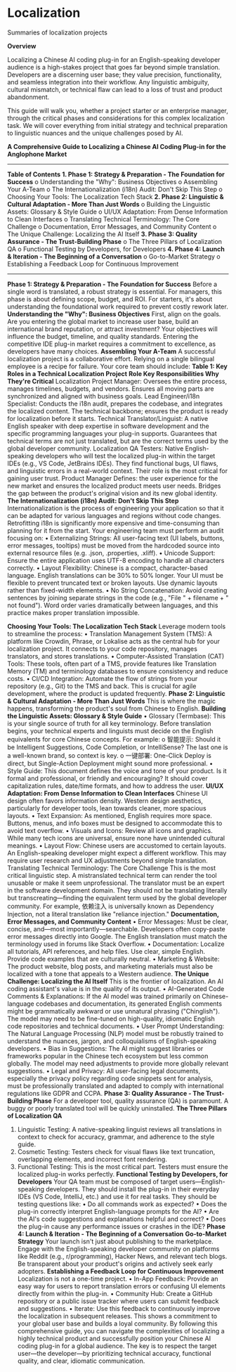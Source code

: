 # Localization
Summaries of localization projects

**Overview**

Localizing a Chinese AI coding plug-in for an English-speaking developer audience is a high-stakes project that goes far beyond simple translation. Developers are a discerning user base; they value precision, functionality, and seamless integration into their workflow. Any linguistic ambiguity, cultural mismatch, or technical flaw can lead to a loss of trust and product abandonment.

This guide will walk you, whether a project starter or an enterprise manager, through the critical phases and considerations for this complex localization task. We will cover everything from initial strategy and technical preparation to linguistic nuances and the unique challenges posed by AI.

**A Comprehensive Guide to Localizing a Chinese AI Coding Plug-in for the Anglophone Market**
________________________________________
**Table of Contents**
**1.	Phase 1: Strategy & Preparation - The Foundation for Success**
o	Understanding the "Why": Business Objectives
o	Assembling Your A-Team
o	The Internationalization (i18n) Audit: Don't Skip This Step
o	Choosing Your Tools: The Localization Tech Stack
**2.	Phase 2: Linguistic & Cultural Adaptation - More Than Just Words**
o	Building the Linguistic Assets: Glossary & Style Guide
o	UI/UX Adaptation: From Dense Information to Clean Interfaces
o	Translating Technical Terminology: The Core Challenge
o	Documentation, Error Messages, and Community Content
o	The Unique Challenge: Localizing the AI Itself
**3.	Phase 3: Quality Assurance - The Trust-Building Phase**
o	The Three Pillars of Localization QA
o	Functional Testing by Developers, for Developers
**4.	Phase 4: Launch & Iteration - The Beginning of a Conversation**
o	Go-to-Market Strategy
o	Establishing a Feedback Loop for Continuous Improvement
________________________________________
**Phase 1: Strategy & Preparation - The Foundation for Success**
Before a single word is translated, a robust strategy is essential. For managers, this phase is about defining scope, budget, and ROI. For starters, it's about understanding the foundational work required to prevent costly rework later.
**Understanding the "Why": Business Objectives**
First, align on the goals. Are you entering the global market to increase user base, build an international brand reputation, or attract investment? Your objectives will influence the budget, timeline, and quality standards. Entering the competitive IDE plug-in market requires a commitment to excellence, as developers have many choices.
**Assembling Your A-Team**
A successful localization project is a collaborative effort. Relying on a single bilingual employee is a recipe for failure. Your core team should include:
**Table 1: Key Roles in a Technical Localization Project**
**Role	Key Responsibilities	Why They're Critical**
Localization Project Manager:	Oversees the entire process, manages timelines, budgets, and vendors.	Ensures all moving parts are synchronized and aligned with business goals.
Lead Engineer/i18n Specialist: Conducts the i18n audit, prepares the codebase, and integrates the localized content.	The technical backbone; ensures the product is ready for localization before it starts.
Technical Translator/Linguist: A native English speaker with deep expertise in software development and the specific programming languages your plug-in supports.	Guarantees that technical terms are not just translated, but are the correct terms used by the global developer community.
Localization QA Testers: Native English-speaking developers who will test the localized plug-in within the target IDEs (e.g., VS Code, JetBrains IDEs).	They find functional bugs, UI flaws, and linguistic errors in a real-world context. Their role is the most critical for gaining user trust.
Product Manager	Defines: the user experience for the new market and ensures the localized product meets user needs.	Bridges the gap between the product's original vision and its new global identity.
**The Internationalization (i18n) Audit: Don't Skip This Step**
Internationalization is the process of engineering your application so that it can be adapted for various languages and regions without code changes. Retrofitting i18n is significantly more expensive and time-consuming than planning for it from the start.
Your engineering team must perform an audit focusing on:
•	Externalizing Strings: All user-facing text (UI labels, buttons, error messages, tooltips) must be moved from the hardcoded source into external resource files (e.g. .json, .properties, .xliff).
•	Unicode Support: Ensure the entire application uses UTF-8 encoding to handle all characters correctly.
•	Layout Flexibility: Chinese is a compact, character-based language. English translations can be 30% to 50% longer. Your UI must be flexible to prevent truncated text or broken layouts. Use dynamic layouts rather than fixed-width elements.
•	No String Concatenation: Avoid creating sentences by joining separate strings in the code (e.g., "File " + filename + " not found"). Word order varies dramatically between languages, and this practice makes proper translation impossible.

**Choosing Your Tools: The Localization Tech Stack**
Leverage modern tools to streamline the process:
•	Translation Management System (TMS): A platform like Crowdin, Phrase, or Lokalise acts as the central hub for your localization project. It connects to your code repository, manages translators, and stores translations.
•	Computer-Assisted Translation (CAT) Tools: These tools, often part of a TMS, provide features like Translation Memory (TM) and terminology databases to ensure consistency and reduce costs.
•	CI/CD Integration: Automate the flow of strings from your repository (e.g., Git) to the TMS and back. This is crucial for agile development, where the product is updated frequently.
**Phase 2: Linguistic & Cultural Adaptation - More Than Just Words**
This is where the magic happens, transforming the product's soul from Chinese to English.
**Building the Linguistic Assets: Glossary & Style Guide**
•	Glossary (Termbase): This is your single source of truth for all key terminology. Before translation begins, your technical experts and linguists must decide on the English equivalents for core Chinese concepts. For example: 
o	智能提示: Should it be Intelligent Suggestions, Code Completion, or IntelliSense? The last one is a well-known brand, so context is key.
o	一键部署: One-Click Deploy is direct, but Single-Action Deployment might sound more professional.
•	Style Guide: This document defines the voice and tone of your product. Is it formal and professional, or friendly and encouraging? It should cover capitalization rules, date/time formats, and how to address the user.
**UI/UX Adaptation: From Dense Information to Clean Interfaces**
Chinese UI design often favors information density. Western design aesthetics, particularly for developer tools, lean towards cleaner, more spacious layouts.
•	Text Expansion: As mentioned, English requires more space. Buttons, menus, and info boxes must be designed to accommodate this to avoid text overflow.
•	Visuals and Icons: Review all icons and graphics. While many tech icons are universal, ensure none have unintended cultural meanings.
•	Layout Flow: Chinese users are accustomed to certain layouts. An English-speaking developer might expect a different workflow. This may require user research and UX adjustments beyond simple translation.
Translating Technical Terminology: The Core Challenge
This is the most critical linguistic step. A mistranslated technical term can render the tool unusable or make it seem unprofessional. The translator must be an expert in the software development domain. They should not be translating literally but transcreating—finding the equivalent term used by the global developer community. For example, 依赖注入 is universally known as Dependency Injection, not a literal translation like "reliance injection."
**Documentation, Error Messages, and Community Content**
•	Error Messages: Must be clear, concise, and—most importantly—searchable. Developers often copy-paste error messages directly into Google. The English translation must match the terminology used in forums like Stack Overflow.
•	Documentation: Localize all tutorials, API references, and help files. Use clear, simple English. Provide code examples that are culturally neutral.
•	Marketing & Website: The product website, blog posts, and marketing materials must also be localized with a tone that appeals to a Western audience.
**The Unique Challenge: Localizing the AI Itself**
This is the frontier of localization. An AI coding assistant's value is in the quality of its output.
•	AI-Generated Code Comments & Explanations: If the AI model was trained primarily on Chinese-language codebases and documentation, its generated English comments might be grammatically awkward or use unnatural phrasing ("Chinglish"). The model may need to be fine-tuned on high-quality, idiomatic English code repositories and technical documents.
•	User Prompt Understanding: The Natural Language Processing (NLP) model must be robustly trained to understand the nuances, jargon, and colloquialisms of English-speaking developers.
•	Bias in Suggestions: The AI might suggest libraries or frameworks popular in the Chinese tech ecosystem but less common globally. The model may need adjustments to provide more globally relevant suggestions.
•	Legal and Privacy: All user-facing legal documents, especially the privacy policy regarding code snippets sent for analysis, must be professionally translated and adapted to comply with international regulations like GDPR and CCPA.
**Phase 3: Quality Assurance - The Trust-Building Phase**
For a developer tool, quality assurance (QA) is paramount. A buggy or poorly translated tool will be quickly uninstalled.
**The Three Pillars of Localization QA**
1.	Linguistic Testing: A native-speaking linguist reviews all translations in context to check for accuracy, grammar, and adherence to the style guide.
2.	Cosmetic Testing: Testers check for visual flaws like text truncation, overlapping elements, and incorrect font rendering.
3.	Functional Testing: This is the most critical part. Testers must ensure the localized plug-in works perfectly.
**Functional Testing by Developers, for Developers**
Your QA team must be composed of target users—English-speaking developers. They should install the plug-in in their everyday IDEs (VS Code, IntelliJ, etc.) and use it for real tasks. They should be testing questions like:
•	Do all commands work as expected?
•	Does the plug-in correctly interpret English-language prompts for the AI?
•	Are the AI's code suggestions and explanations helpful and correct?
•	Does the plug-in cause any performance issues or crashes in the IDE?
**Phase 4: Launch & Iteration - The Beginning of a Conversation**
**Go-to-Market Strategy**
Your launch isn't just about publishing to the marketplace. Engage with the English-speaking developer community on platforms like Reddit (e.g., r/programming), Hacker News, and relevant tech blogs. Be transparent about your product's origins and actively seek early adopters.
**Establishing a Feedback Loop for Continuous Improvement**
Localization is not a one-time project.
•	In-App Feedback: Provide an easy way for users to report translation errors or confusing UI elements directly from within the plug-in.
•	Community Hub: Create a GitHub repository or a public issue tracker where users can submit feedback and suggestions.
•	Iterate: Use this feedback to continuously improve the localization in subsequent releases. This shows a commitment to your global user base and builds a loyal community.
By following this comprehensive guide, you can navigate the complexities of localizing a highly technical product and successfully position your Chinese AI coding plug-in for a global audience. The key is to respect the target user—the developer—by prioritizing technical accuracy, functional quality, and clear, idiomatic communication.

